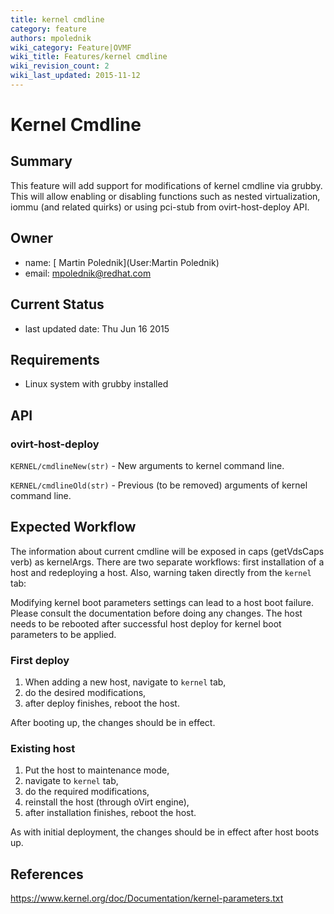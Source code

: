 ```yaml
---
title: kernel cmdline
category: feature
authors: mpolednik
wiki_category: Feature|OVMF
wiki_title: Features/kernel cmdline
wiki_revision_count: 2
wiki_last_updated: 2015-11-12
---
```


# Kernel Cmdline

## Summary

This feature will add support for modifications of kernel cmdline via grubby. This will allow enabling or disabling functions such as nested virtualization, iommu (and related quirks) or using pci-stub from ovirt-host-deploy API.

## Owner

*   name: [ Martin Polednik](User:Martin Polednik)
*   email: <mpolednik@redhat.com>

## Current Status

*   last updated date: Thu Jun 16 2015

## Requirements

*   Linux system with grubby installed

## API

### ovirt-host-deploy

`KERNEL/cmdlineNew(str)` - New arguments to kernel command line.

`KERNEL/cmdlineOld(str)` - Previous (to be removed) arguments of kernel command line.

## Expected Workflow

The information about current cmdline will be exposed in caps (getVdsCaps verb) as kernelArgs. There are two separate workflows: first installation of a host and redeploying a host. Also, warning taken directly from the `kernel` tab:

Modifying kernel boot parameters settings can lead to a host boot failure. Please consult the documentation before doing any changes. The host needs to be rebooted after successful host deploy for kernel boot parameters to be applied.

### First deploy
1.  When adding a new host, navigate to `kernel` tab,
2.  do the desired modifications,
3.  after deploy finishes, reboot the host.

After booting up, the changes should be in effect.

### Existing host
1.  Put the host to maintenance mode,
2.  navigate to `kernel` tab,
3.  do the required modifications,
4.  reinstall the host (through oVirt engine),
5.  after installation finishes, reboot the host.

As with initial deployment, the changes should be in effect after host boots up.

## References
https://www.kernel.org/doc/Documentation/kernel-parameters.txt
